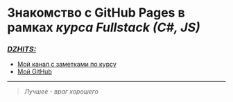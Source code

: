 # Знакомство с **GitHub Pages** в рамках *курса Fullstack (C#, JS)*
### *<u>DZHITS:</u>*
- [Мой канал с заметками по курсу](https://t.me/DZHITS)  
- [Мой GitHub](https://github.com/dzh-ghb)  
<hr>

> *Лучшее - враг хорошего*